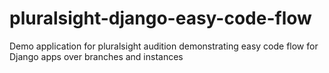 # pluralsight-django-easy-code-flow
Demo application for pluralsight audition demonstrating easy code flow for Django apps over branches and instances
